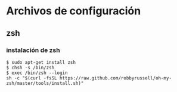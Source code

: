 # Archivos de configuración

## zsh
### instalación de zsh
```shell
$ sudo apt-get install zsh
$ chsh -s /bin/zsh
$ exec /bin/zsh --login
sh -c "$(curl -fsSL https://raw.github.com/robbyrussell/oh-my-zsh/master/tools/install.sh)"
```
